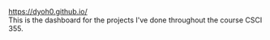 https://dyoh0.github.io/  
This is the dashboard for the projects I've done throughout the course CSCI 355.

